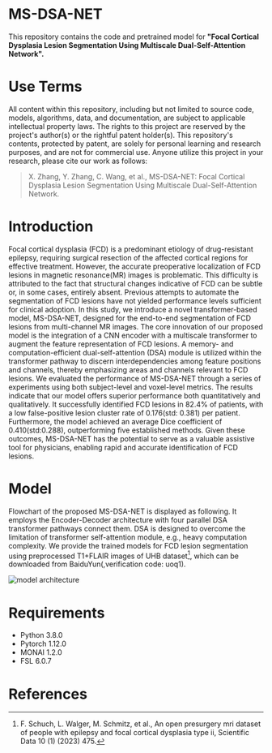# MS-DSA-NET

This repository contains the code and pretrained model for **"Focal Cortical Dysplasia Lesion Segmentation Using Multiscale Dual-Self-Attention Network".**


# **Use Terms**

All content within this repository, including but not limited to source code, models, algorithms, data, and documentation, are subject to applicable intellectual property laws. The rights to this project are reserved by the project's author(s) or the rightful patent holder(s). This repository's contents, protected by patent, are solely for personal learning and research purposes, and are not for commercial use. Anyone utilize this project in your research, please cite our work as follows:
> X. Zhang, Y. Zhang, C. Wang, et al., MS-DSA-NET: Focal Cortical Dysplasia Lesion Segmentation Using Multiscale Dual-Self-Attention Network.

# **Introduction**

Focal cortical dysplasia (FCD) is a predominant etiology of drug-resistant epilepsy, requiring surgical resection of the affected cortical regions for effective treatment. However, the accurate preoperative localization of FCD lesions in magnetic resonance(MR) images is problematic. This difficulty is attributed to the fact that structural changes indicative of FCD can be subtle or, in some cases, entirely absent. Previous attempts to automate the segmentation of FCD lesions have not yielded performance levels sufficient for clinical adoption. In this study, we introduce a novel transformer-based model, MS-DSA-NET, designed for the end-to-end segmentation of FCD lesions from multi-channel MR images. The core innovation of our proposed model is the integration of a CNN encoder with a multiscale transformer to augment the feature representation of FCD lesions. A memory- and computation-efficient dual-self-attention (DSA) module is utilized within the transformer pathway to discern interdependencies among feature positions and channels, thereby emphasizing areas and channels relevant to FCD lesions. We evaluated the performance of MS-DSA-NET through a series of experiments using both subject-level and voxel-level metrics. The results indicate that our model offers superior performance both quantitatively and qualitatively. It successfully identified FCD lesions in 82.4% of patients, with a low false-positive lesion cluster rate of 0.176(std: 0.381) per patient. Furthermore, the model achieved an average Dice coefficient of 0.410(std:0.288), outperforming five established methods. Given these outcomes, MS-DSA-NET has the potential to serve as a valuable assistive tool for physicians, enabling rapid and accurate identification of FCD lesions.

# **Model** 

Flowchart of the proposed MS-DSA-NET is displayed as following. It employs the Encoder-Decoder architecture with four parallel DSA transformer pathways connect them. DSA is designed to overcome the limitation of transformer self-attention module, e.g., heavy computation complexity. We provide the trained models for FCD lesion segmentation using preprocessed T1+FLAIR images of UHB dataset[^1], which can be downloaded from BaiduYun([](https://pan.baidu.com/s/1jJWW6kdMxCp5wqV2oQRvmw),verification code: uoq1).

![model architecture](https://github.com/zhangxd0530/MS-DSA-NET/blob/main/model.png "model architecture")

# **Requirements**

- Python 3.8.0
- Pytorch 1.12.0
- MONAI 1.2.0
- FSL 6.0.7

# **References**
[^1]: F. Schuch, L. Walger, M. Schmitz, et al., An open presurgery mri dataset of people with epilepsy and focal cortical dysplasia type ii, Scientific Data 10 (1) (2023) 475.
